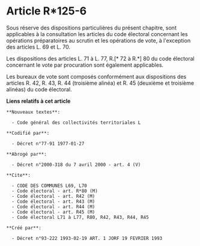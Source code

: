 # Article R*125-6

Sous réserve des dispositions particulières du présent chapitre, sont applicables à la consultation les articles du code
électoral concernant les opérations préparatoires au scrutin et les opérations de vote, à l'exception des articles L. 69 et
L. 70.

Les dispositions des articles L. 71 à L. 77, R.[* 72 à R.*] 80 du code électoral concernant le vote par procuration sont
également applicables.

Les bureaux de vote sont composés conformément aux dispositions des articles R. 42, R. 43, R. 44 (troisième alinéa) et R. 45
(deuxième et troisième alinéas) du code électoral.

**Liens relatifs à cet article**

	**Nouveaux textes**:

	  - Code général des collectivités territoriales L

	**Codifié par**:

	  - Décret n°77-91 1977-01-27

	**Abrogé par**:

	  - Décret n°2000-318 du 7 avril 2000 - art. 4 (V)

	**Cite**:

	  - CODE DES COMMUNES L69, L70
	  - Code électoral - art. R*80 (M)
	  - Code électoral - art. R42 (M)
	  - Code électoral - art. R43 (M)
	  - Code électoral - art. R44 (M)
	  - Code électoral - art. R45 (M)
	  - Code électoral L71 à L77, R80, R42, R43, R44, R45

	**Créé par**:

	  - Décret n°93-222 1993-02-19 ART. 1 JORF 19 FEVRIER 1993
